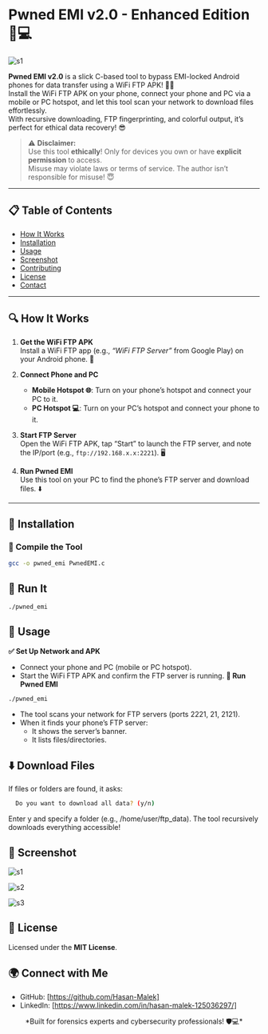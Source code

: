 # Pwned EMI v2.0 - Enhanced Edition 📱💻
![s1](https://github.com/user-attachments/assets/8d2c5d2b-c5cf-4cda-8795-cece9555f1a6)

**Pwned EMI v2.0** is a slick C-based tool to bypass EMI-locked Android phones for data transfer using a WiFi FTP APK! 📂🚀  
Install the WiFi FTP APK on your phone, connect your phone and PC via a mobile or PC hotspot, and let this tool scan your network to download files effortlessly.  
With recursive downloading, FTP fingerprinting, and colorful output, it’s perfect for ethical data recovery! 😎

> ⚠️ **Disclaimer:**  
Use this tool **ethically**! Only for devices you own or have **explicit permission** to access.  
Misuse may violate laws or terms of service. The author isn’t responsible for misuse! 😇

---

## 📋 Table of Contents

- [How It Works](#how-it-works-)
- [Installation](#installation-)
- [Usage](#usage-)
- [Screenshot](#screenshot-)
- [Contributing](#contributing-)
- [License](#license-)
- [Contact](#contact-)

---

## 🔍 How It Works

1. **Get the WiFi FTP APK**  
   Install a WiFi FTP app (e.g., _“WiFi FTP Server”_ from Google Play) on your Android phone. 📲

2. **Connect Phone and PC**  
   - **Mobile Hotspot 🌐**: Turn on your phone’s hotspot and connect your PC to it.  
   - **PC Hotspot 💻**: Turn on your PC’s hotspot and connect your phone to it.

3. **Start FTP Server**  
   Open the WiFi FTP APK, tap “Start” to launch the FTP server, and note the IP/port (e.g., `ftp://192.168.x.x:2221`). 🖥️

4. **Run Pwned EMI**  
   Use this tool on your PC to find the phone’s FTP server and download files. ⬇️

---

## 💾 Installation

### 🔧 Compile the Tool

```bash
gcc -o pwned_emi PwnedEMI.c
```

## 🚀 Run It
```bash
./pwned_emi
```

## 🚀 Usage
**✅ Set Up Network and APK**
  - Connect your phone and PC (mobile or PC hotspot).
  - Start the WiFi FTP APK and confirm the FTP server is running.
**🔧 Run Pwned EMI**
```bash
./pwned_emi
```
  - The tool scans your network for FTP servers (ports 2221, 21, 2121).
  - When it finds your phone’s FTP server:
      - It shows the server’s banner.
      - It lists files/directories.
   
## ⬇️ Download Files
If files or folders are found, it asks:
  ```bash
    Do you want to download all data? (y/n)
  ```
Enter y and specify a folder (e.g., /home/user/ftp_data).
The tool recursively downloads everything accessible!

## 📸 Screenshot
![s1](https://github.com/user-attachments/assets/464b73f4-bcd9-4104-bb19-865d2bea9560)

![s2](https://github.com/user-attachments/assets/94d9432b-aa96-4715-8873-53cf7b767f01)

![s3](https://github.com/user-attachments/assets/a9449225-0bb2-4d8c-8c02-883e4b0326d6)

## 📜 License
Licensed under the **MIT License**.

## 🌍 Connect with Me 
  - GitHub: [https://github.com/Hasan-Malek]
  - LinkedIn: [https://www.linkedin.com/in/hasan-malek-125036297/]

<p align="center"> *Built for forensics experts and cybersecurity professionals! 🛡️💻* </p>
